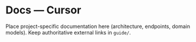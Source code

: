 # Docs — Cursor

Place project-specific documentation here (architecture, endpoints, domain models). Keep authoritative external links in `guide/`.
